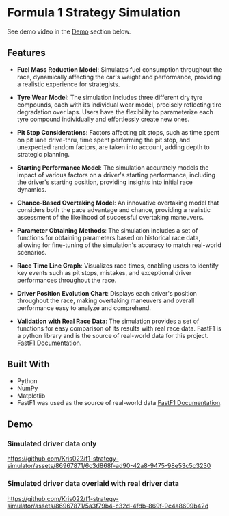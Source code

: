 # Formula 1 Strategy Simulation
See demo video in the [Demo](#my-section) section below.
## Features

- **Fuel Mass Reduction Model**: Simulates fuel consumption throughout the race, dynamically affecting the car's weight and performance, providing a realistic experience for strategists.

- **Tyre Wear Model**: The simulation includes three different dry tyre compounds, each with its individual wear model, precisely reflecting tire degradation over laps. Users have the flexibility to parameterize each tyre compound individually and effortlessly create new ones.

- **Pit Stop Considerations**: Factors affecting pit stops, such as time spent on pit lane drive-thru, time spent performing the pit stop, and unexpected random factors, are taken into account, adding depth to strategic planning.

- **Starting Performance Model**: The simulation accurately models the impact of various factors on a driver's starting performance, including the driver's starting position, providing insights into initial race dynamics.

- **Chance-Based Overtaking Model**: An innovative overtaking model that considers both the pace advantage and chance, providing a realistic assessment of the likelihood of successful overtaking maneuvers.

- **Parameter Obtaining Methods**: The simulation includes a set of functions for obtaining parameters based on historical race data, allowing for fine-tuning of the simulation's accuracy to match real-world scenarios.

- **Race Time Line Graph**: Visualizes race times, enabling users to identify key events such as pit stops, mistakes, and exceptional driver performances throughout the race.

- **Driver Position Evolution Chart**: Displays each driver's position throughout the race, making overtaking maneuvers and overall performance easy to analyze and comprehend.

- **Validation with Real Race Data**: The simulation provides a set of functions for easy comparison of its results with real race data. FastF1 is a python library and is the source of real-world data for this project. [FastF1 Documentation](https://docs.fastf1.dev/).

   
## Built With

- Python
- NumPy
- Matplotlib
- FastF1 was used as the source of real-world data [FastF1 Documentation](https://docs.fastf1.dev/).

<a name="my-section"></a>
## Demo

### Simulated driver data only
https://github.com/Kris022/f1-strategy-simulator/assets/86967871/6c3d868f-ad90-42a8-9475-98e53c5c3230

### Simulated driver data overlaid with real driver data
https://github.com/Kris022/f1-strategy-simulator/assets/86967871/5a3f79b4-c32d-4fdb-869f-9c4a8609b42d


